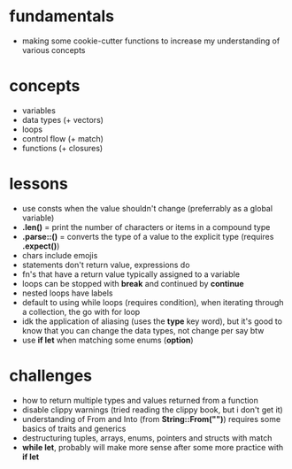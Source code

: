 # fundamentals
- making some cookie-cutter functions to increase my understanding of various concepts

# concepts
- variables
- data types (+ vectors)
- loops
- control flow (+ match)
- functions (+ closures)

# lessons
- use consts when the value shouldn't change (preferrably as a global variable)
- **.len()** = print the number of characters or items in a compound type
- **.parse::<u8>()** = converts the type of a value to the explicit type (requires **.expect()**)
- chars include emojis
- statements don't return value, expressions do
- fn's that have a return value typically assigned to a variable
- loops can be stopped with **break** and continued by **continue**
- nested loops have labels
- default to using while loops (requires condition), when iterating through a collection, the go with for loop
- idk the application of aliasing (uses the **type** key word), but it's good to know that you can change the data types, not change per say btw
- use **if let** when matching some enums (**option**)

# challenges
- how to return multiple types and values returned from a function
- disable clippy warnings (tried reading the clippy book, but i don't get it)
- understanding of From and Into (from **String::From("")**) requires some basics of traits and generics
- destructuring tuples, arrays, enums, pointers and structs with match
- **while let**, probably will make more sense after some more practice with **if let**

